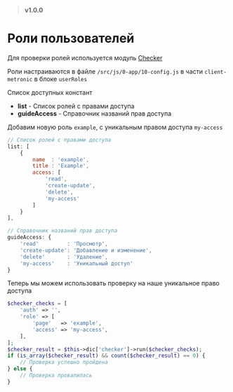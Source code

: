 > **v1.0.0**

# Роли пользователей
Для проверки ролей используется модуль [Checker](70_Модули/10_Checker.md)

Роли настраиваются в файле `/src/js/0-app/10-config.js` в части `client-metronic` в блоке `userRoles`

Список доступных констант
- **list** - Список ролей с правами доступа
- **guideAccess** - Справочник названий прав доступа

Добавим новую роль `example`, с уникальным правом доступа `my-access`
```javascript
// Список ролей с правами доступа
list: [
    {
        name  : 'example',
        title : 'Example',
        access: [
            'read',
            'create-update',
            'delete',
            'my-access'
        ]
    }
],

// Справочник названий прав доступа
guideAccess: {
    'read'         : 'Просмотр',
    'create-update': 'Добавление и изменение',
    'delete'       : 'Удаление',
    'my-access'    : 'Уникальный доступ'
}
```

Теперь мы можем использовать проверку на наше уникальное право доступа
```php
$checker_checks = [
    'auth' => '',
    'role' => [
        'page'   => 'example',
        'access' => 'my-access',
    ],
];
$checker_result = $this->dic['checker']->run($checker_checks);
if (is_array($checker_result) && count($checker_result) == 0) {
    // Проверка успешно пройдена
} else {
    // Проверка провалилась
}
```